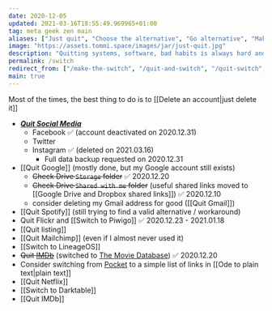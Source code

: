 ```yaml
---
date: 2020-12-05
updated: 2021-03-16T18:55:49.969965+01:00
tag: meta geek zen main
aliases: ["Just quit", "Choose the alternative", "Go alternative", "Make the switch"]
image: "https://assets.tommi.space/images/jar/just-quit.jpg"
description: "Quitting systems, software, bad habits is always hard and often painful. Nevertheless, if it's for the best, it's worth it. Below some of the things I'm quitting."
permalink: /switch
redirect_from: ["/make-the-switch", "/quit-and-switch", "/quit-switch", "/choose-the-alternative", "/alternative-software", "/alternative"]
main: true
---
```

<div class="blue box">
	Most of the times, the best thing to do is to [[Delete an account|just delete it]]
</div>

- [**<cite>Quit Social Media</cite>**](https://quitsocialmedia.club)
	- Facebook ✅ (account deactivated on 2020.12.31)
	- Twitter
	- Instagram ✅ (deleted on 2021.03.16)
		- Full data backup requested on 2020.12.31
- [[Quit Google]] (mostly done, but my Google account still exists)
	- ~~Check Drive `Storage` folder~~ ✅ 2020.12.20
	- ~~Check Drive `Shared with me` folder~~ (useful shared links moved to [[Google Drive and Dropbox shared links]]) ✅ 2020\.12\.10
	- consider deleting my Gmail address for good ([[Quit Gmail]])
- [[Quit Spotify]] (still trying to find a valid alternative / workaround)
- Quit Flickr and [[Switch to Piwigo]] ✅ 2020.12.23 - 2021.01.18
- [[Quit listing]]
- [[Quit Mailchimp]] (even if I almost never used it)
- [[Switch to LineageOS]]
- ~~Quit [IMDb](https://www.imdb.com/user/ur90419107/)~~ (switched to [The Movie Database](https://www.themoviedb.org/u/xplosionmind "My account on The Movie Database")) ✅ 2020.12.20
- Consider switching from [Pocket](https://getpocket.com "Pocket") to a simple list of links in [[Ode to plain text|plain text]]
- [[Quit Netflix]]
- [[Switch to Darktable]]
- [[Quit IMDb]]
